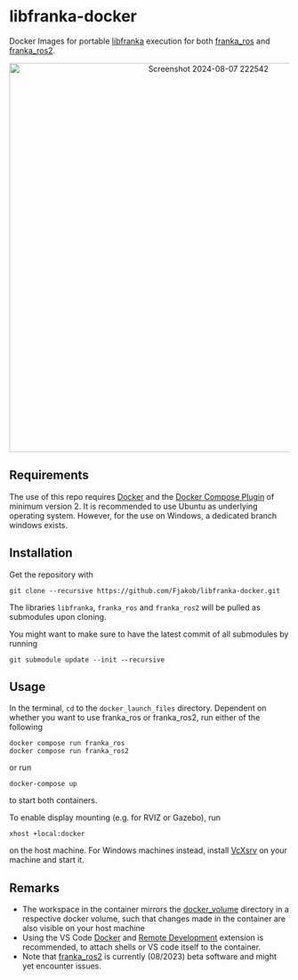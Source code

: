 # libfranka-docker

Docker Images for portable [libfranka](https://frankaemika.github.io/docs/libfranka.html) execution for both [franka_ros](https://frankaemika.github.io/docs/franka_ros.html) and [franka_ros2](https://frankaemika.github.io/docs/franka_ros2.html).

<p align="center">
  <img src="https://github.com/user-attachments/assets/6473fe97-a34c-4f46-87c3-77ae1cc42b18" width="700" alt="Screenshot 2024-08-07 222542">
</p>

## Requirements

The use of this repo requires [Docker](https://docs.docker.com/engine/install/) and the [Docker Compose Plugin](https://docs.docker.com/compose/install/linux/) of minimum version 2. It is recommended to use Ubuntu as underlying operating system. However, for the use on Windows, a dedicated branch windows exists.

## Installation

Get the repository with 

	git clone --recursive https://github.com/Fjakob/libfranka-docker.git

The libraries `libfranka`, `franka_ros` and `franka_ros2` will be pulled as submodules upon cloning.

You might want to make sure to have the latest commit of all submodules by running

	git submodule update --init --recursive

 

## Usage

In the terminal, `cd` to the `docker_launch_files` directory. Dependent on whether you want to use franka_ros or franka_ros2, run either of the following

	docker compose run franka_ros
	docker compose run franka_ros2

or run

	docker-compose up

to start both containers.

To enable display mounting (e.g. for RVIZ or Gazebo), run

	xhost +local:docker
	
on the host machine. For Windows machines instead, install [VcXsrv](https://sourceforge.net/projects/vcxsrv/) on your machine and start it.

## Remarks

* The workspace in the container mirrors the [docker_volume](/docker_volume/) directory in a respective docker volume, such that changes made in the container are also visible on your host machine
* Using the VS Code [Docker](https://code.visualstudio.com/docs/containers/overview) and [Remote Development](https://code.visualstudio.com/docs/remote/remote-overview) extension is recommended, to attach shells or VS code itself to the container.
* Note that [franka_ros2](https://frankaemika.github.io/docs/franka_ros2.html#) is currently (08/2023) beta software and might yet encounter issues.
